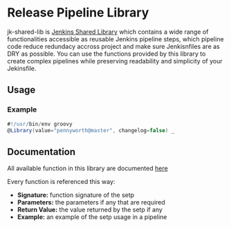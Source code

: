 # Release Pipeline Library
jk-shared-lib is [Jenkins Shared Library](https://jenkins.io/doc/book/pipeline/shared-libraries/) which contains a wide range of functionalities accessible as reusable Jenkins pipeline steps, which pipeline code reduce redundacy accross project and make sure Jenkisnfiles are as DRY as possible. You can use the functions provided by this library to create complex pipelines while preserving readability and simplicity of your Jekinsfile.


## Usage


### Example

```groovy
#!/usr/bin/env groovy
@Library(value="pennyworth@master", changelog=false) _
```

## Documentation
All available function in this library are documented [here](doc/stepsdoc.rst)

Every function is referenced this way:
 - **Signature:** function signature of the setp
 - **Parameters:** the parameters if any that are required
 - **Return Value:** the value returned by the setp if any
 - **Example:** an example of the setp usage in a pipeline

